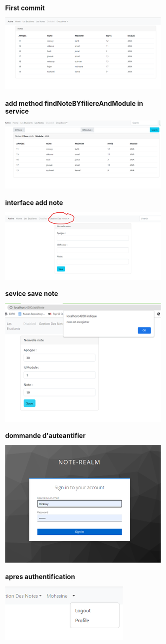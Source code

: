 <h2>First commit</h2>
<img src="captures\gestionhome.png">
<h2>add method findNoteBYfiliereAndModule in service </h2>
<img src="captures\segend.png">
<h2>interface add note</h2>
<img src="captures\addnote.png">
<h2>sevice save note</h2>
<img src="captures\noteSaved.png">

<h2>dommande d'auteantifier</h2>
<img src="captures\log.png">

<h2>apres authentification</h2>
<img src="captures\LOGIN.png">

